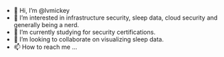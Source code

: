 - 👋 Hi, I’m @lvmickey
- 👀 I’m interested in infrastructure security, sleep data, cloud security and generally being a nerd.
- 🌱 I’m currently studying for security certifications.
- 💞️ I’m looking to collaborate on visualizing sleep data.
- 📫 How to reach me ...

<!---
lvmickey/lvmickey is a ✨ special ✨ repository because its `README.md` (this file) appears on your GitHub profile.
You can click the Preview link to take a look at your changes.
--->
